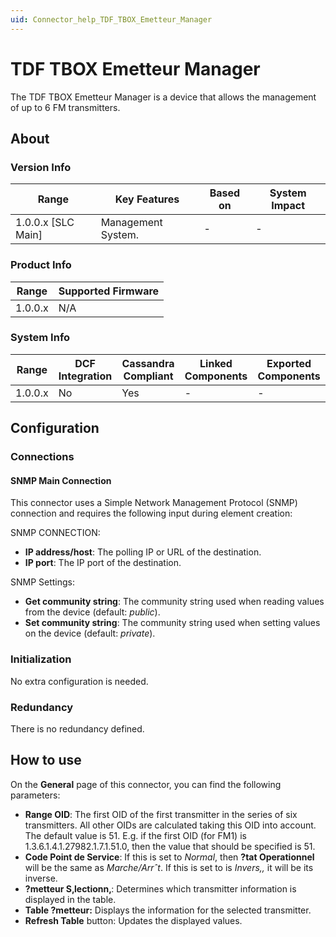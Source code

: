 ```yaml
---
uid: Connector_help_TDF_TBOX_Emetteur_Manager
---
```


# TDF TBOX Emetteur Manager

The TDF TBOX Emetteur Manager is a device that allows the management of up to 6 FM transmitters.

## About

### Version Info

| **Range**            | **Key Features**   | **Based on** | **System Impact** |
|----------------------|--------------------|--------------|-------------------|
| 1.0.0.x \[SLC Main\] | Management System. | \-           | \-                |

### Product Info

| Range     | Supported Firmware     |
|-----------|------------------------|
| 1.0.0.x   | N/A                    |

### System Info

| Range     | DCF Integration     | Cassandra Compliant     | Linked Components     | Exported Components     |
|-----------|---------------------|-------------------------|-----------------------|-------------------------|
| 1.0.0.x   | No                  | Yes                     | \-                    | \-                      |

## Configuration

### Connections

#### SNMP Main Connection

This connector uses a Simple Network Management Protocol (SNMP) connection and requires the following input during element creation:

SNMP CONNECTION:

- **IP address/host**: The polling IP or URL of the destination.
- **IP port**: The IP port of the destination.

SNMP Settings:

- **Get community string**: The community string used when reading values from the device (default: *public*).
- **Set community string**: The community string used when setting values on the device (default: *private*).

### Initialization

No extra configuration is needed.

### Redundancy

There is no redundancy defined.

## How to use

On the **General** page of this connector, you can find the following parameters:

- **Range OID**: The first OID of the first transmitter in the series of six transmitters. All other OIDs are calculated taking this OID into account. The default value is 51. E.g. if the first OID (for FM1) is 1.3.6.1.4.1.27982.1.7.1.51.0, then the value that should be specified is 51.
- **Code Point de Service**: If this is set to *Normal*, then **?tat Operationnel** will be the same as *Marche/Arrˆt*. If this is set to is *Invers‚,* it will be its inverse.
- **?metteur S‚lectionn‚**: Determines which transmitter information is displayed in the table.
- **Table ?metteur:** Displays the information for the selected transmitter.
- **Refresh Table** button: Updates the displayed values.
